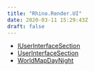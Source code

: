 ```yaml
---
title: "Rhino.Render.UI"
date: 2020-03-11 15:29:43Z
draft: false
---
```


- [IUserInterfaceSection](iuserinterfacesection/)
- [UserInterfaceSection](userinterfacesection/)
- [WorldMapDayNight](worldmapdaynight/)
